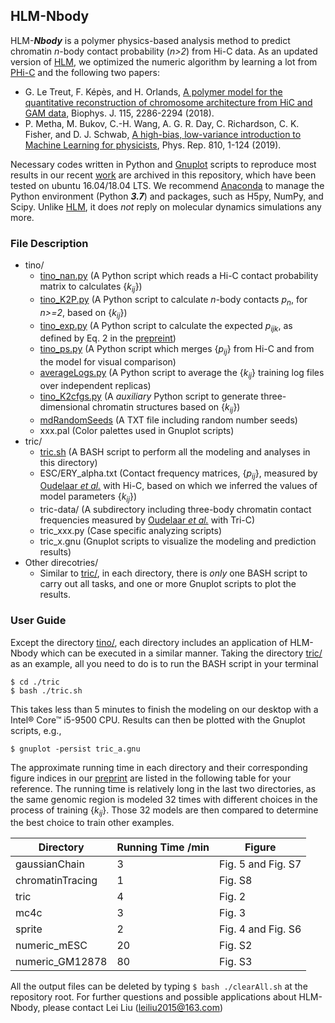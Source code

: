 ## HLM-Nbody

HLM-***Nbody*** is a polymer physics-based analysis method to predict chromatin *n*-body contact probability (*n>2*) from Hi-C data. As an updated version of [HLM](https://github.com/leiliu2015/HLM), we optimized the numeric algorithm by learning a lot from [PHi-C](https://github.com/soyashinkai/PHi-C) and the following two papers:
- G. Le Treut, F. Képès, and H. Orlands, [A polymer model for the quantitative reconstruction of chromosome architecture from HiC and GAM data](http://dx.doi.org/10.1016/j.bpj.2018.10.032), Biophys. J. 115, 2286-2294 (2018).
- P. Metha, M. Bukov, C.-H. Wang, A. G. R. Day, C. Richardson, C. K. Fisher, and D. J. Schwab, [A high-bias, low-variance introduction to Machine Learning for physicists](https://www.sciencedirect.com/science/article/pii/S0370157319300766?via%3Dihub), Phys. Rep. 810, 1-124 (2019).

Necessary codes written in Python and [Gnuplot](gnuplot.sourceforge.net) scripts to reproduce most results in our recent [work]() are archived in this repository, which have been tested on ubuntu 16.04/18.04 LTS. We recommend [Anaconda](https://www.anaconda.com/distribution/) to manage the Python environment (Python ***3.7***) and packages, such as H5py, NumPy, and Scipy. Unlike [HLM](https://github.com/leiliu2015/HLM), it does *not* reply on molecular dynamics simulations any more.

### File Description
- tino/
  - [tino_nan.py](tino/tino_nan.py) (A Python script which reads a Hi-C contact probability matrix to calculates {*k<sub>ij</sub>*})
  - [tino_K2P.py](tino/tino_K2P.py) (A Python script to calculate *n*-body contacts *p<sub>n</sub>*, for *n>=2*, based on {*k<sub>ij</sub>*})
  - [tino_exp.py](tino/tino_exp.py) (A Python script to calculate the expected *p<sub>ijk</sub>*, as defined by Eq. 2 in the [prepreint]())
  - [tino_ps.py](tino/tino_ps.py) (A Python script which merges {*p<sub>ij</sub>*} from Hi-C and from the model for visual comparison)
  - [averageLogs.py](tino/averageLogs.py) (A Python script to average the {*k<sub>ij</sub>*} training log files over independent replicas)
  - [tino_K2cfgs.py](tino/tino_K2cfgs.py) (A *auxiliary* Python script to generate three-dimensional chromatin structures based on {*k<sub>ij</sub>*})
  - [mdRandomSeeds](tino/mdRandomSeeds) (A TXT file including random number seeds)
  - xxx.pal (Color palettes used in Gnuplot scripts)
- tric/
  - [tric.sh](tric/tric.sh) (A BASH script to perform all the modeling and analyses in this directory)
  - ESC/ERY_alpha.txt (Contact frequency matrices, {*p<sub>ij</sub>*}, measured by [Oudelaar *et al.*](http://dx.doi.org/10.1038/s41467-020-16598-7) with Hi-C, based on which we inferred the values of model parameters {*k<sub>ij</sub>*})
  - tric-data/ (A subdirectory including three-body chromatin contact frequencies measured by [Oudelaar *et al.*](http://dx.doi.org/10.1038/s41588-018-0253-2) with Tri-C)
  - tric_xxx.py (Case specific analyzing scripts)
  - tric_x.gnu (Gnuplot scripts to visualize the modeling and prediction results)
- Other direcotries/
  - Similar to [tric/](tric/), in each directory, there is *only* one BASH script to carry out all tasks, and one or more Gnuplot scripts to plot the results.

### User Guide
Except the directory [tino/](tino/), each directory includes an application of HLM-Nbody which can be executed in a similar manner. Taking the directory [tric/](tric/) as an example, all you need to do is to run the BASH script in your terminal
```
$ cd ./tric
$ bash ./tric.sh
``` 
This takes less than 5 minutes to finish the modeling on our desktop with a Intel® Core™ i5-9500 CPU. Results can then be plotted with the Gnuplot scripts, e.g.,
```
$ gnuplot -persist tric_a.gnu
``` 
The approximate running time in each directory and their corresponding figure indices in our [preprint]() are listed in the following table for your reference. The running time is relatively long in the last two directories, as the same genomic region is modeled 32 times with different choices in the process of training {*k<sub>ij</sub>*}. Those 32 models are then compared to determine the best choice to train other examples.

| Directory | Running Time /min | Figure |
| --------- | ------------------ | -------|
|gaussianChain | 3 | Fig. 5 and Fig. S7
|chromatinTracing | 1 | Fig. S8|
|tric | 4 | Fig. 2|
|mc4c | 3 | Fig. 3|
|sprite | 2 | Fig. 4 and Fig. S6|
|numeric_mESC | 20 | Fig. S2|
|numeric_GM12878 | 80 | Fig. S3|

All the output files can be deleted by typing `$ bash ./clearAll.sh` at the repository root. For further questions and possible applications about HLM-Nbody, please contact Lei Liu (leiliu2015@163.com)
